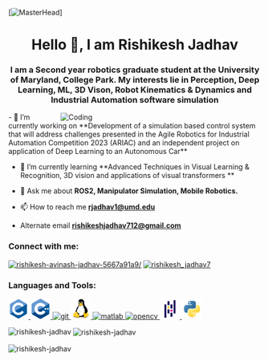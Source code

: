 [![MasterHead](https://github.com/Rishikesh-Jadhav/ARIAC_2023/blob/main/Ariac_workfloor.png)]
<h1 align="center">Hello 👋, I am Rishikesh Jadhav</h1>
<h3 align="center">I am a Second year robotics graduate student at the University of Maryland, College Park. My interests lie in Perception, Deep Learning, ML, 3D Vison, Robot Kinematics & Dynamics and Industrial 
 Automation software simulation</h3>
<img align="right" alt="Coding" width="400" src="https://cdn.dribbble.com/users/1162077/screenshots/3848914/programmer.gif">
- 🔭 I’m currently working on **Development of a simulation based control system that will address challenges presented in the Agile Robotics for Industrial Automation Competition 2023 (ARIAC) and an independent project on application of Deep Learning to an Autonomous Car**

- 🌱 I’m currently learning **Advanced Techniques in Visual Learning & Recognition, 3D vision and applications of visual transformers **

- 💬 Ask me about **ROS2, Manipulator Simulation, Mobile Robotics.**

- 📫 How to reach me **rjadhav1@umd.edu**
- Alternate email **rishikeshjadhav712@gmail.com**

<h3 align="left">Connect with me:</h3>
<p align="left">
<a href="https://linkedin.com/in/rishikesh-avinash-jadhav-5667a91a9/" target="blank"><img align="center" src="https://raw.githubusercontent.com/rahuldkjain/github-profile-readme-generator/master/src/images/icons/Social/linked-in-alt.svg" alt="rishikesh-avinash-jadhav-5667a91a9/" height="30" width="40" /></a>
<a href="https://instagram.com/rishikesh_jadhav7" target="blank"><img align="center" src="https://raw.githubusercontent.com/rahuldkjain/github-profile-readme-generator/master/src/images/icons/Social/instagram.svg" alt="rishikesh_jadhav7" height="30" width="40" /></a>
</p>

<h3 align="left">Languages and Tools:</h3>
<p align="left"> <a href="https://www.cprogramming.com/" target="_blank" rel="noreferrer"> <img src="https://raw.githubusercontent.com/devicons/devicon/master/icons/c/c-original.svg" alt="c" width="40" height="40"/> </a> <a href="https://www.w3schools.com/cpp/" target="_blank" rel="noreferrer"> <img src="https://raw.githubusercontent.com/devicons/devicon/master/icons/cplusplus/cplusplus-original.svg" alt="cplusplus" width="40" height="40"/> </a> <a href="https://git-scm.com/" target="_blank" rel="noreferrer"> <img src="https://www.vectorlogo.zone/logos/git-scm/git-scm-icon.svg" alt="git" width="40" height="40"/> </a> <a href="https://www.linux.org/" target="_blank" rel="noreferrer"> <img src="https://raw.githubusercontent.com/devicons/devicon/master/icons/linux/linux-original.svg" alt="linux" width="40" height="40"/> </a> <a href="https://www.mathworks.com/" target="_blank" rel="noreferrer"> <img src="https://upload.wikimedia.org/wikipedia/commons/2/21/Matlab_Logo.png" alt="matlab" width="40" height="40"/> </a> <a href="https://opencv.org/" target="_blank" rel="noreferrer"> <img src="https://www.vectorlogo.zone/logos/opencv/opencv-icon.svg" alt="opencv" width="40" height="40"/> </a> <a href="https://pandas.pydata.org/" target="_blank" rel="noreferrer"> <img src="https://raw.githubusercontent.com/devicons/devicon/2ae2a900d2f041da66e950e4d48052658d850630/icons/pandas/pandas-original.svg" alt="pandas" width="40" height="40"/> </a> <a href="https://www.python.org" target="_blank" rel="noreferrer"> <img src="https://raw.githubusercontent.com/devicons/devicon/master/icons/python/python-original.svg" alt="python" width="40" height="40"/> </a> </p>

<p><img align="left" src="https://github-readme-stats.vercel.app/api/top-langs?username=rishikesh-jadhav&show_icons=true&locale=en&layout=compact" alt="rishikesh-jadhav" /></p>

<p>&nbsp;<img align="center" src="https://github-readme-stats.vercel.app/api?username=rishikesh-jadhav&show_icons=true&locale=en" alt="rishikesh-jadhav" /></p>

<p><img align="center" src="https://github-readme-streak-stats.herokuapp.com/?user=rishikesh-jadhav&" alt="rishikesh-jadhav" /></p>
